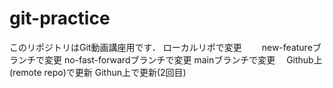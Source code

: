 # git-practice
このリポジトリはGit動画講座用です．
ローカルリポで変更　　
new-featureブランチで変更
no-fast-forwardブランチで変更
mainブランチで変更　
Github上(remote repo)で更新
Githun上で更新(2回目)
